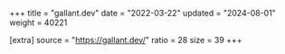 +++
title = "gallant.dev"
date = "2022-03-22"
updated = "2024-08-01"
weight = 40221

[extra]
source = "https://gallant.dev/"
ratio = 28
size = 39
+++

